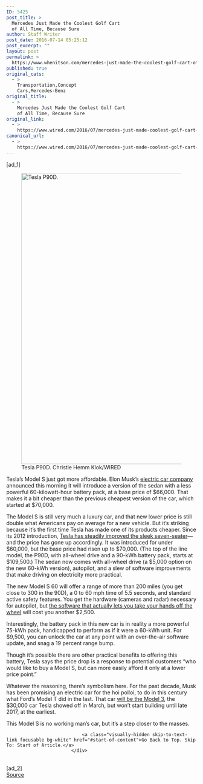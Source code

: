 ```yaml
---
ID: 5425
post_title: >
  Mercedes Just Made the Coolest Golf Cart
  of All Time, Because Sure
author: Staff Writer
post_date: 2016-07-14 05:25:12
post_excerpt: ""
layout: post
permalink: >
  https://www.whenitson.com/mercedes-just-made-the-coolest-golf-cart-of-all-time-because-sure/
published: true
original_cats:
  - >
    Transportation,Concept
    Cars,Mercedes-Benz
original_title:
  - >
    Mercedes Just Made the Coolest Golf Cart
    of All Time, Because Sure
original_link:
  - >
    https://www.wired.com/2016/07/mercedes-just-made-coolest-golf-cart-time-sure/
canonical_url:
  - >
    https://www.wired.com/2016/07/mercedes-just-made-coolest-golf-cart-time-sure/
---
```

 [ad_1]
<br><div id=""><figure id="attachment_1959214" class="wp-caption landscape alignnone  relative" data-js="fader"><img src="http://www.whenitson.com/wp-content/uploads/2016/06/Fords-Extra-Special-GT-Supercar-Is-a-Rolling-Ode-to-American-Dominance.jpg" alt="Tesla P90D. " width="1024" height="768" class="size-large wp-image-1959214"/><figcaption class="wp-caption-text link-underline">Tesla P90D. <span class="credit link-underline-sm"><span aria-hidden="true" class="ui ui ui-photo inline-block ui-credit relative opacity-6 marg-r-sm marg-l-sm"/>Christie Hemm Klok/WIRED</span></figcaption></figure><p>Tesla’s Model S just got more affordable. Elon Musk’s <a href="http://wired.com/tag/tesla-motors">electric car company</a> announced this morning it will introduce a version of the sedan with a less powerful 60-kilowatt-hour battery pack, at a base price of $66,000. That makes it a bit cheaper than the previous cheapest version of the car, which started at $70,000. </p>
<p>The Model S is still very much a luxury car, and that new lower price is still double what Americans pay on average for a new vehicle. But it’s striking because it’s the first time Tesla has made one of its products cheaper. Since its 2012 introduction, <a href="https://www.wired.com/2016/04/tesla-keeps-making-model-s-better-better-pricier/">Tesla has steadily improved the sleek seven-seater</a>—and the price has gone up accordingly. It was introduced for under $60,000, but the base price had risen up to $70,000. (The top of the line model, the P90D, with all-wheel drive and a 90-kWh battery pack, starts at $109,500.) The sedan now comes with all-wheel drive (a $5,000 option on the new 60-kWh version), autopilot, and a slew of software improvements that make driving on electricity more practical. </p>
<!-- Related video widget - small -->



<p>The new Model S 60 will offer a range of more than 200 miles (you get close to 300 in the 90D), a 0 to 60 mph time of 5.5 seconds, and standard active safety features. You get the hardware (cameras and radar) necessary for autopilot, but <a href="https://www.wired.com/2016/04/tesla-autopilots-hero-moment-just-taste-whats-come/">the software that actually lets you take your hands off the wheel</a> will cost you another $2,500. </p>
<p>Interestingly, the battery pack in this new car is in reality a more powerful 75-kWh pack, handicapped to perform as if it were a 60-kWh unit. For $9,500, you can unlock the car at any point with an over-the-air software update, and snag a 19 percent range bump. </p>
<p>Though it’s possible there are other practical benefits to offering this battery, Tesla says the price drop is a response to potential customers “who would like to buy a Model S, but can more easily afford it only at a lower price point.” </p>
<p>Whatever the reasoning, there’s symbolism here. For the past decade, Musk has been promising an electric car for the hoi polloi, to do in this century what Ford’s Model T did in the last. That car <a href="http://www.wired.com/2016/03/meet-teslas-model-3-long-awaited-car-masses/">will be the Model 3</a>, the $30,000 car Tesla showed off in March, but won’t start building until late 2017, at the earliest. </p>
<p>This Model S is no working man’s car, but it’s a step closer to the masses. </p>
<!-- Related video widget - wide -->



								<a class="visually-hidden skip-to-text-link focusable bg-white" href="#start-of-content">Go Back to Top. Skip To: Start of Article.</a>
							</div>
<br>[ad_2]
<br><a href="https://www.wired.com/2016/07/mercedes-just-made-coolest-golf-cart-time-sure/">Source </a>